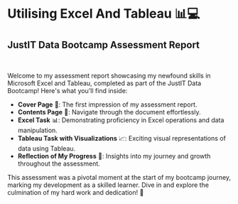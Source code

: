 # Utilising Excel And Tableau 📊💻

## JustIT Data Bootcamp Assessment Report 
<br>

Welcome to my assessment report showcasing my newfound skills in Microsoft Excel and Tableau, completed as part of the JustIT Data Bootcamp! Here's what you'll find inside:
<br>
- **Cover Page** 📑: The first impression of my assessment report.
- **Contents Page** 📄: Navigate through the document effortlessly.
- **Excel Task** 📊: Demonstrating proficiency in Excel operations and data manipulation.
- **Tableau Task with Visualizations** 📈: Exciting visual representations of data using Tableau.
- **Reflection of My Progress** 🤔: Insights into my journey and growth throughout the assessment.

This assessment was a pivotal moment at the start of my bootcamp journey, marking my development as a skilled learner. Dive in and explore the culmination of my hard work and dedication! 🌟
